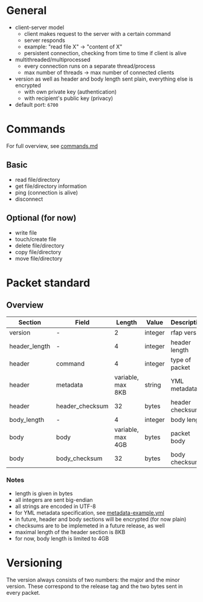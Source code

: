 
# General

 - client-server model
   - client makes request to the server with a certain command
   - server responds
   - example: "read file X" -> "content of X"
   - persistent connection, checking from time to time if client is alive
 - multithreaded/multiprocessed
   - every connection runs on a separate thread/process
   - max number of threads -> max number of connected clients
 - version as well as header and body length sent plain, everything else is encrypted
   - with own private key (authentication)
   - with recipient's public key (privacy)
 - default port: `6700`

# Commands

For full overview, see [commands.md](./commands.md)

## Basic

 - read file/directory
 - get file/directory information
 - ping (connection is alive)
 - disconnect

## Optional (for now)

 - write file
 - touch/create file
 - delete file/directory
 - copy file/directory
 - move file/directory

# Packet standard

## Overview

| Section       | Field           | Length            | Value   | Description     |
|---------------|-----------------|-------------------|---------|-----------------|
| version       | -               | 2                 | integer | rfap version    |
| header_length | -               | 4                 | integer | header length   |
| header        | command         | 4                 | integer | type of packet  |
| header        | metadata        | variable, max 8KB | string  | YML metadata    |
| header        | header_checksum | 32                | bytes   | header checksum |
| body_length   | -               | 4                 | integer | body length     |
| body          | body            | variable, max 4GB | bytes   | packet body     |
| body          | body_checksum   | 32                | bytes   | body checksum   |

### Notes

 - length is given in bytes
 - all integers are sent big-endian
 - all strings are encoded in UTF-8
 - for YML metadata specification, see [metadata-example.yml](./metadata-example.yml)
 - in future, header and body sections will be encrypted (for now plain)
 - checksums are to be implemeted in a future release, as well
 - maximal length of the header section is 8KB
 - for now, body length is limited to 4GB

# Versioning

The version always consists of two numbers: the major and the minor version.
These correspond to the release tag and the two bytes sent in every packet.

